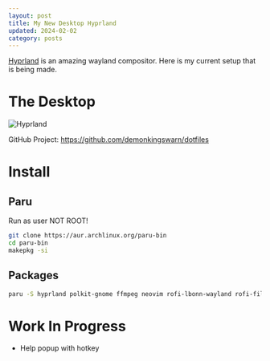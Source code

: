 ```yaml
---
layout: post
title: My New Desktop Hyprland
updated: 2024-02-02
category: posts
---
```


[Hyprland](https://github.com/hyprwm/hyprland) is an amazing wayland compositor. Here is my current setup that is being made.

# The Desktop

![Hyprland](https://raw.githubusercontent.com/DemonKingSwarn/blog/master/assets/images/swappy-20240202_193536.png)

GitHub Project: https://github.com/demonkingswarn/dotfiles

# Install

## Paru
Run as user NOT ROOT!

```sh
git clone https://aur.archlinux.org/paru-bin
cd paru-bin
makepkg -si
```

## Packages

```sh
paru -S hyprland polkit-gnome ffmpeg neovim rofi-lbonn-wayland rofi-file-browser-extended-git hyprpaper hyprpicker-git waybar-hyprland xdg-desktop-portal xdg-desktop-portal-hyprland nemo obs-studio floorp-bin grim slurp swappy pamixer brightnessctl dunst wl-clipboard xclip
```

# Work In Progress

- Help popup with hotkey
